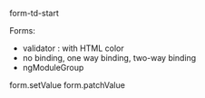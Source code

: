 
form-td-start

Forms:
- validator : with HTML color
- no binding, one way binding, two-way binding
- ngModuleGroup


form.setValue
form.patchValue
